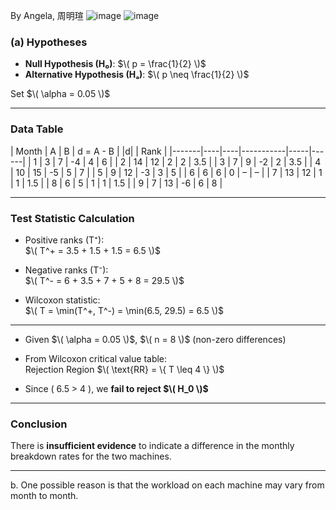 By Angela, 周明瑄
![image](https://github.com/user-attachments/assets/cd138139-ab5f-48da-8269-1ef6c4e2b48a)
![image](https://github.com/user-attachments/assets/eac00656-5a8d-44bd-9130-10e9c1092d57)

### (a) Hypotheses

- **Null Hypothesis (H₀)**:  $\( p = \frac{1}{2} \)$  
- **Alternative Hypothesis (Hₐ)**:  $\( p \neq \frac{1}{2} \)$

Set $\( \alpha = 0.05 \)$

---

### Data Table
| Month | A  | B  | d = A - B | |d| | Rank |
|-------|----|----|-----------|-----|------|
| 1     | 3  | 7  | -4        | 4   | 6    |
| 2     | 14 | 12 |  2        | 2   | 3.5  |
| 3     | 7  | 9  | -2        | 2   | 3.5  |
| 4     | 10 | 15 | -5        | 5   | 7    |
| 5     | 9  | 12 | -3        | 3   | 5    |
| 6     | 6  | 6  |  0        | –   | –    |
| 7     | 13 | 12 |  1        | 1   | 1.5  |
| 8     | 6  | 5  |  1        | 1   | 1.5  |
| 9     | 7  | 13 | -6        | 6   | 8    |



---

### Test Statistic Calculation

- Positive ranks (T⁺):  
  $\( T^+ = 3.5 + 1.5 + 1.5 = 6.5 \)$

- Negative ranks (T⁻):  
  $\( T^- = 6 + 3.5 + 7 + 5 + 8 = 29.5 \)$

- Wilcoxon statistic:  
  $\( T = \min(T^+, T^-) = \min(6.5, 29.5) = 6.5 \)$

---


- Given $\( \alpha = 0.05 \)$, $\( n = 8 \)$ (non-zero differences)
- From Wilcoxon critical value table:  
  Rejection Region $\( \text{RR} = \{ T \leq 4 \} \)$

- Since \( 6.5 > 4 \), we **fail to reject $\( H_0 \)$**

---

### Conclusion

There is **insufficient evidence** to indicate a difference in the monthly breakdown rates for the two machines.

---
b. One possible reason is that the workload on each machine may vary from month to month.
